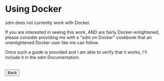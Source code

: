 # Using Docker

sdm does not currently work with Docker.

If you are interested in seeing this work, AND are fairly Docker-enlightened, please consider providing me with a "sdm on Docker" cookbook that an unenlightened Docker user like me can follow.

Once such a guide is provided and I am able to verify that it works, I'll include it in the sdm Documentation.

<br>
<form>
<input type="button" value="Back" onclick="history.back()">
</form>
